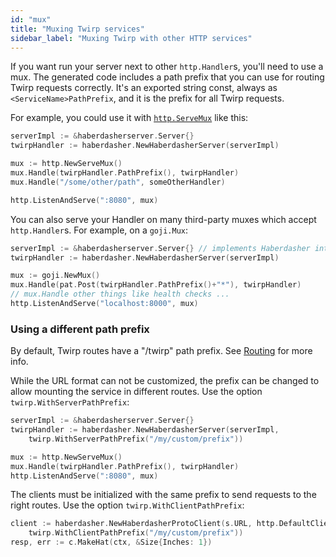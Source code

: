 ```yaml
---
id: "mux"
title: "Muxing Twirp services"
sidebar_label: "Muxing Twirp with other HTTP services"
---
```


If you want run your server next to other `http.Handler`s, you'll need to use a
mux. The generated code includes a path prefix that you can use for routing
Twirp requests correctly. It's an exported string const, always as
`<ServiceName>PathPrefix`, and it is the prefix for all Twirp requests.

For example, you could use it with [`http.ServeMux`](https://golang.org/pkg/net/http/#ServeMux) like this:

```go
serverImpl := &haberdasherserver.Server{}
twirpHandler := haberdasher.NewHaberdasherServer(serverImpl)

mux := http.NewServeMux()
mux.Handle(twirpHandler.PathPrefix(), twirpHandler)
mux.Handle("/some/other/path", someOtherHandler)

http.ListenAndServe(":8080", mux)
```

You can also serve your Handler on many third-party muxes which accept
`http.Handler`s. For example, on a `goji.Mux`:

```go
serverImpl := &haberdasherserver.Server{} // implements Haberdasher interface
twirpHandler := haberdasher.NewHaberdasherServer(serverImpl)

mux := goji.NewMux()
mux.Handle(pat.Post(twirpHandler.PathPrefix()+"*"), twirpHandler)
// mux.Handle other things like health checks ...
http.ListenAndServe("localhost:8000", mux)
```

### Using a different path prefix

By default, Twirp routes have a "/twirp" path prefix. See
[Routing](routing.md) for more info.

While the URL format can not be customized, the prefix can be changed to allow mounting the service
in different routes. Use the option `twirp.WithServerPathPrefix`:

```go
serverImpl := &haberdasherserver.Server{}
twirpHandler := haberdasher.NewHaberdasherServer(serverImpl,
    twirp.WithServerPathPrefix("/my/custom/prefix"))

mux := http.NewServeMux()
mux.Handle(twirpHandler.PathPrefix(), twirpHandler)
http.ListenAndServe(":8080", mux)
```

The clients must be initialized with the same prefix to send requests to the right routes. Use the
option `twirp.WithClientPathPrefix`:

```go
client := haberdasher.NewHaberdasherProtoClient(s.URL, http.DefaultClient,
    twirp.WithClientPathPrefix("/my/custom/prefix"))
resp, err := c.MakeHat(ctx, &Size{Inches: 1})
```
